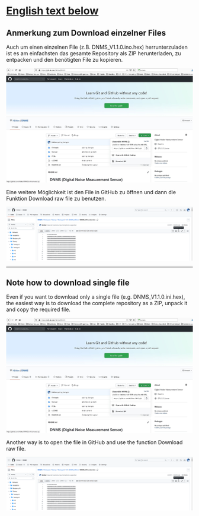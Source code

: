 
# [English text below](#note-how-to-download-single-file)

## Anmerkung zum Download einzelner Files

Auch um einen einzelnen File (z.B. DNMS_V1.1.0.ino.hex) herrunterzuladen ist es am einfachsten das gesamte Repository als ZIP herunterladen, zu entpacken und den benötigten File zu kopieren.

<img src="images/DNMS_herrunterladen.jpg"><br>

Eine weitere Möglichkeit ist den File in GitHub zu öffnen und dann die Funktion Download raw file zu benutzen.

<img src="images/download_raw_file.png"><br>

------------------------------------------------------------------------


## Note how to download single file

Even if you want to download only a single file (e.g. DNMS_V1.1.0.ini.hex), the easiest way is to download the complete repository as a ZIP, unpack it and copy the required file.

<img src="images/DNMS_herrunterladen.jpg"><br>

Another way is to open the file in GitHub and use the function Download raw file.


<img src="images/download_raw_file.png"><br>


